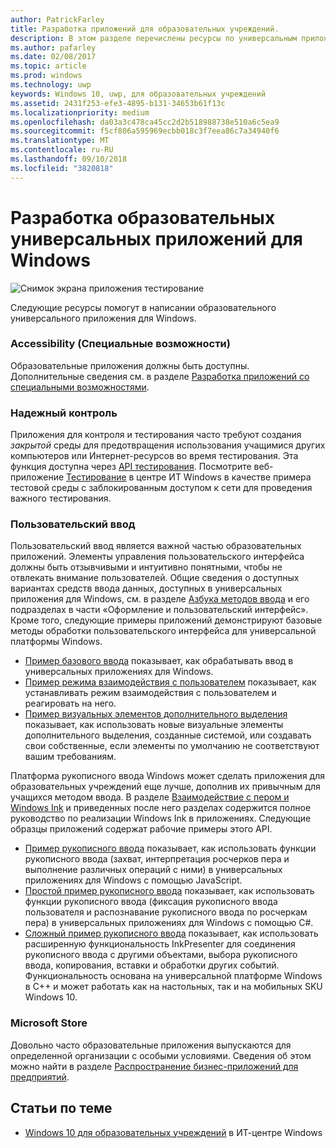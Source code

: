 ```yaml
---
author: PatrickFarley
title: Разработка приложений для образовательных учреждений.
description: В этом разделе перечислены ресурсы по универсальным приложениям для Windows, которые помогут вам в создании образовательных приложений для платформы Windows 10.
ms.author: pafarley
ms.date: 02/08/2017
ms.topic: article
ms.prod: windows
ms.technology: uwp
keywords: Windows 10, uwp, для образовательных учреждений
ms.assetid: 2431f253-efe3-4895-b131-34653b61f13c
ms.localizationpriority: medium
ms.openlocfilehash: da03a3c478ca45cc2d2b518988738e510a6c5ea9
ms.sourcegitcommit: f5cf806a595969ecbb018c3f7eea86c7a34940f6
ms.translationtype: MT
ms.contentlocale: ru-RU
ms.lasthandoff: 09/10/2018
ms.locfileid: "3820818"
---
```

# <a name="develop-universal-windows-apps-for-education"></a>Разработка образовательных универсальных приложений для Windows
![Снимок экрана приложения тестирование](images/take-a-test-screen-small.png)

Следующие ресурсы помогут в написании образовательного универсального приложения для Windows.

### <a name="accessibility"></a>Accessibility (Специальные возможности)
Образовательные приложения должны быть доступны. Дополнительные сведения см. в разделе [Разработка приложений со специальными возможностями](https://developer.microsoft.com/windows/accessible-apps).


### <a name="secure-assessments"></a>Надежный контроль
Приложения для контроля и тестирования часто требуют создания *закрытой* среды для предотвращения использования учащимися других компьютеров или Интернет-ресурсов во время тестирования. Эта функция доступна через [API тестирования](take-a-test-api.md). Посмотрите веб-приложение [Тестирование](https://technet.microsoft.com/edu/windows/take-tests-in-windows-10) в центре ИТ Windows в качестве примера тестовой среды с заблокированным доступом к сети для проведения важного тестирования.

### <a name="user-input"></a>Пользовательский ввод
Пользовательский ввод является важной частью образовательных приложений. Элементы управления пользовательского интерфейса должны быть отзывчивыми и интуитивно понятными, чтобы не отвлекать внимание пользователей. Общие сведения о доступных вариантах средств ввода данных, доступных в универсальных приложения для Windows, см. в разделе [Азбука методов ввода](https://docs.microsoft.com/windows/uwp/design/input/input-primer) и его подразделах в части «Оформление и пользовательский интерфейс». Кроме того, следующие примеры приложений демонстрируют базовые методы обработки пользовательского интерфейса для универсальной платформы Windows.
- [Пример базового ввода](https://github.com/Microsoft/Windows-universal-samples/tree/master/Samples/BasicInput) показывает, как обрабатывать ввод в универсальных приложениях для Windows.
- [Пример режима взаимодействия с пользователем](https://github.com/Microsoft/Windows-universal-samples/tree/master/Samples/UserInteractionMode) показывает, как устанавливать режим взаимодействия с пользователем и реагировать на него.
- [Пример визуальных элементов дополнительного выделения](https://github.com/Microsoft/Windows-universal-samples/tree/master/Samples/XamlFocusVisuals) показывает, как использовать новые визуальные элементы дополнительного выделения, созданные системой, или создавать свои собственные, если элементы по умолчанию не соответствуют вашим требованиям.

Платформа рукописного ввода Windows может сделать приложения для образовательных учреждений еще лучше, дополнив их привычным для учащихся методом ввода. В разделе [Взаимодействие с пером и Windows Ink](https://docs.microsoft.com/windows/uwp/design/input/pen-and-stylus-interactions) и приведенных после него разделах содержится полное руководство по реализации Windows Ink в приложениях. Следующие образцы приложений содержат рабочие примеры этого API.
- [Пример рукописного ввода](https://github.com/Microsoft/Windows-universal-samples/tree/master/Samples/Ink) показывает, как использовать функции рукописного ввода (захват, интерпретация росчерков пера и выполнение различных операций с ними) в универсальных приложениях для Windows с помощью JavaScript.
- [Простой пример рукописного ввода](https://github.com/Microsoft/Windows-universal-samples/tree/master/Samples/SimpleInk) показывает, как использовать функции рукописного ввода (фиксация рукописного ввода пользователя и распознавание рукописного ввода по росчеркам пера) в универсальных приложениях для Windows с помощью C#.
- [Сложный пример рукописного ввода](https://github.com/Microsoft/Windows-universal-samples/tree/master/Samples/ComplexInk) показывает, как использовать расширенную функциональность InkPresenter для соединения рукописного ввода с другими объектами, выбора рукописного ввода, копирования, вставки и обработки других событий. Функциональность основана на универсальной платформе Windows в C++ и может работать как на настольных, так и на мобильных SKU Windows 10.


### <a name="microsoft-store"></a>Microsoft Store
Довольно часто образовательные приложения выпускаются для определенной организации с особыми условиями. Сведения об этом можно найти в разделе [Распространение бизнес-приложений для предприятий](https://msdn.microsoft.com/windows/uwp/publish/distribute-lob-apps-to-enterprises).

## <a name="related-topics"></a>Статьи по теме
- [Windows 10 для образовательных учреждений](https://technet.microsoft.com/edu/windows/index) в ИТ-центре Windows
